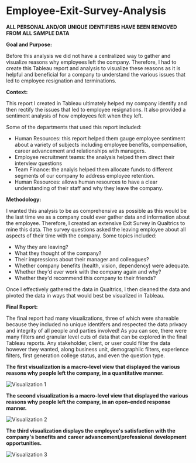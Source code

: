 # Employee-Exit-Survey-Analysis

**ALL PERSONAL AND/OR UNIQUE IDENTIFIERS HAVE BEEN REMOVED FROM ALL SAMPLE DATA** 

**Goal and Purpose:**

Before this analysis we did not have a centralized way to gather and visualize reasons why employees left the company. Therefore,
I had to create this Tableau report and analysis to visualize these reasons as it is helpful and beneficial for a company to understand the various 
issues that led to employee resignation and terminations. 

**Context:** 

This report I created in Tableau ultimately helped my company identify and then rectify the issues that led to employee resignations. It also provided a sentiment analysis of how employees felt when they left.

Some of the departments that used this report included:

   - Human Resources: this report helped them gauge employee sentiment about a variety of subjects including employee benefits, compensation, career advancement and  relationships with managers. 
   - Employee recruitment teams: the analysis helped them direct their interview questions
   - Team Finance: the analyis helped them allocate funds to different segments of our company to address employee retention.
   - Human Resources: allows human resources to have a clear understanding of their staff and why they leave the company.

**Methodology:**

I wanted this analysis to be as comprehensive as possible as this would be the last time we as a company could ever gather data and information about the employee.
Therefore, I created an extensive Exit Survey in Qualtrics to mine this data. The survey questions asked the leaving employee about all aspects of their time with
the company. Some topics included:

   - Why they are leaving?
   - What they thought of the company?
   - Their impressions about their manager and colleagues?
   - Whether company benefits (health, vision, dependency) were adequate.
   - Whether they'd ever work with the company again and why?
   - Whether they'd recommend this company to their friends?

Once I effectively gathered the data in Qualtrics, I then cleaned the data and pivoted the data in ways that would best be visualized in Tableau.

**Final Report:**

The final report had many visualizations, three of which were shareable because they included no unique identifers and respected the data privacy and integrity of all people and parties involved! As you can see, there were many filters and granular level cuts of data that can be explored in the final Tableau reports. Any stakeholder, client, or user could filter the data however they wanted, along business unit, demographiic filters, experience filters, first generation college status, and even the question type. 

**The first visualization is a macro-level view that displayed the various reasons why people left the company, in a quantitative manner.**

![Visualization 1](Exit-1.gif)



**The second visualization is a macro-level view that displayed the various reasons why people left the company, in an open-ended response manner.**

![Visualization 2](Exit-2.gif)



**The third visualization displays the employee's satisfaction with the company's benefits and career advancement/professional development opportunities.**

![Visualization 3](Exit-3.gif)



